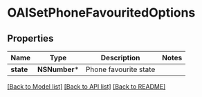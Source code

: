 # OAISetPhoneFavouritedOptions

## Properties
Name | Type | Description | Notes
------------ | ------------- | ------------- | -------------
**state** | **NSNumber*** | Phone favourite state | 

[[Back to Model list]](../README#documentation-for-models) [[Back to API list]](../README#documentation-for-api-endpoints) [[Back to README]](../README)


